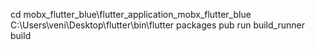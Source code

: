 cd mobx_flutter_blue\flutter_application_mobx_flutter_blue
C:\Users\veni\Desktop\flutter\bin\flutter packages pub run build_runner build
